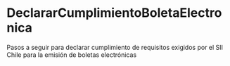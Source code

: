 # DeclararCumplimientoBoletaElectronica
Pasos a seguir para declarar cumplimiento de requisitos exigidos por el SII Chile para la emisión de boletas electrónicas
